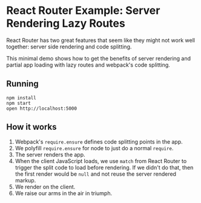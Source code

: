 React Router Example: Server Rendering Lazy Routes
==================================================

React Router has two great features that seem like they might
not work well together: server side rendering and code splitting.

This minimal demo shows how to get the benefits of server rendering and
partial app loading with lazy routes and webpack's code splitting.

## Running

```
npm install
npm start
open http://localhost:5000
```

## How it works

1. Webpack's `require.ensure` defines code splitting points in the app.
2. We polyfill `require.ensure` for node to just do a normal `require`.
3. The server renders the app.
4. When the client JavaScript loads, we use `match` from React Router
   to trigger the split code to load before rendering. If we didn't do
   that, then the first render would be `null` and not reuse the server
   rendered markup.
5. We render on the client.
6. We raise our arms in the air in triumph.

